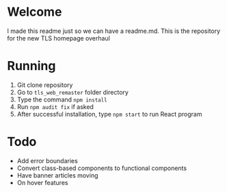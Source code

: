 # Welcome
I made this readme just so we can have a readme.md. This is the repository for the new TLS homepage overhaul

# Running
1. Git clone repository
2. Go to `tls_web_remaster` folder directory
3. Type the command `npm install`
4. Run `npm audit fix` if asked
5. After successful installation, type `npm start` to run React program

# Todo
- Add error boundaries
- Convert class-based components to functional components
- Have banner articles moving
- On hover features